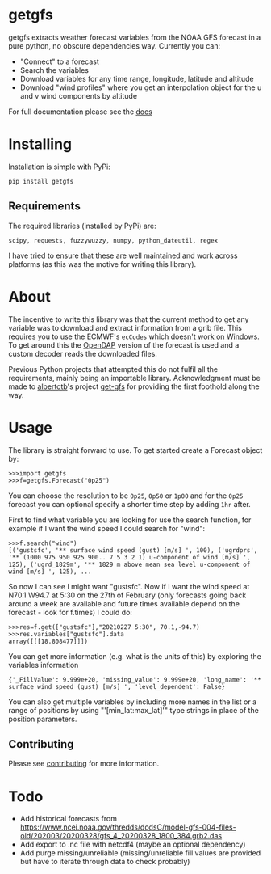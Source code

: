 # getgfs
getgfs extracts weather forecast variables from the NOAA GFS forecast in a pure python, no obscure dependencies way. Currently you can:
- "Connect" to a forecast
- Search the variables 
- Download variables for any time range, longitude, latitude and altitude
- Download "wind profiles" where you get an interpolation object for the u and v wind components by altitude

For full documentation please see the [docs](https://getgfs.readthedocs.io/en/latest/)

# Installing
Installation is simple with PyPi:

`pip install getgfs`

## Requirements
The required libraries (installed by PyPi) are:

```scipy, requests, fuzzywuzzy, numpy, python_dateutil, regex```

I have tried to ensure that these are well maintained and work across platforms (as this was the motive for writing this library).

# About

The incentive to write this library was that the current method to get any variable was to download and extract information from a grib file. This requires you to use the ECMWF's `ecCodes` which [doesn't work on Windows](https://github.com/ecmwf/eccodes-python#system-dependencies). To get around this the [OpenDAP](https://nomads.ncep.noaa.gov/) version of the forecast is used and a custom decoder reads the downloaded files.

Previous Python projects that attempted this do not fulfil all the requirements, mainly being an importable library. Acknowledgment must be made to [albertotb](https://github.com/albertotb)'s project [get-gfs](https://github.com/albertotb/get-gfs) for providing the first foothold along the way.

# Usage
The library is straight forward to use. To get started create a Forecast object by:

```
>>>import getgfs
>>>f=getgfs.Forecast("0p25")
```

You can choose the resolution to be `0p25`, `0p50` or `1p00` and for the `0p25` forecast you can optional specify a shorter time step by adding `1hr` after.

First to find what variable you are looking for use the search function, for example if I want the wind speed I could search for "wind":

```
>>>f.search("wind")
[('gustsfc', '** surface wind speed (gust) [m/s] ', 100), ('ugrdprs', '** (1000 975 950 925 900.. 7 5 3 2 1) u-component of wind [m/s] ', 125), ('ugrd_1829m', '** 1829 m above mean sea level u-component of wind [m/s] ', 125), ...
```

So now I can see I might want "gustsfc". Now if I want the wind speed at N70.1 W94.7 at 5:30 on the 27th of February (only forecasts going back around a week are available and future times available depend on the forecast - look for f.times) I could do:

```
>>>res=f.get(["gustsfc"],"20210227 5:30", 70.1,-94.7)
>>>res.variables["gustsfc"].data
array([[[18.808477]]])
```

You can get more information (e.g. what is the units of this) by exploring the variables information

```>>>f.variables["gustsfc"]
{'_FillValue': 9.999e+20, 'missing_value': 9.999e+20, 'long_name': '** surface wind speed (gust) [m/s] ', 'level_dependent': False}
```

You can also get multiple variables by including more names in the list or a range of positions by using "'[min_lat:max_lat]'" type strings in place of the position parameters.


## Contributing
Please see [contributing](CONTRIBUTING.md) for more information.

# Todo
- Add historical forecasts from https://www.ncei.noaa.gov/thredds/dodsC/model-gfs-004-files-old/202003/20200328/gfs_4_20200328_1800_384.grb2.das
- Add export to .nc file with netcdf4 (maybe an optional dependency)
- Add purge missing/unreliable (missing/unreliable fill values are provided but have to iterate through data to check probably)
